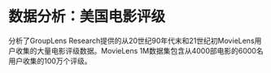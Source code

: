 # 数据分析：美国电影评级
分析了GroupLens Research提供的从20世纪90年代末和21世纪初MovieLens用户收集的大量电影评级数据。MovieLens 1M数据集包含从4000部电影的6000名用户收集的100万个评级。
